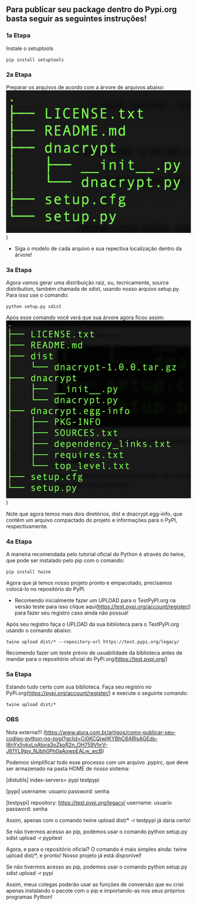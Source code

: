 ## Para publicar seu package dentro do Pypi.org basta seguir as seguintes instruções!

### 1a Etapa

Instale o setuptools

```
pip install setuptools
```

### 2a Etapa 

Preparar os arquivos de acordo com a árvore de arquivos abaixo:
![Files Tree](https://github.com/FortiHub/dnacrypt/blob/main/howtopublishintopypi/screensave.png))

* Siga o modelo de cada arquivo e sua repectiva localização dentro da árvore!


### 3a Etapa

Agora vamos gerar uma distribuição raiz, ou, tecnicamente, source distribution, também chamada de sdist, usando nosso arquivo setup.py.
Para isso use o comando:

```
python setup.py sdist
```

Após esse comando você verá que sua árvore agora ficou assim:
![Files Tree 2](https://github.com/FortiHub/dnacrypt/blob/main/howtopublishintopypi/screensave2.png))

Note que agora temos mais dois diretórios, dist e dnacrypt.egg-info, que contêm um arquivo compactado do projeto e informações para o PyPI, respectivamente.

### 4a Etapa

A maneira recomendada pelo tutorial oficial do Python é através do twine, que pode ser instalado pelo pip com o comando:

```
pip install twine
```

Agora que já temos nosso projeto pronto e empacotado, precisamos colocá-lo no repositório do PyPI. 

* Recomendo inicialmente fazer um UPLOAD para o TestPyPI.org na versão teste para isso clique aqui(https://test.pypi.org/account/register/) para fazer seu registro caso ainda não possua!

Após seu registro faça o UPLOAD da sua biblioteca para o TestPyPi.org usando o comando abaixo:

```
twine upload dist/* --repository-url https://test.pypi.org/legacy/
```

Recomendo fazer um teste prévio de usuabilidade da biblioteca antes de mandar para o repositório oficial do PyPi.org(https://test.pypi.org/)

### 5a Etapa

Estando tudo certo com sua biblioteca. Faça seu registro no PyPi.org(https://pypi.org/account/register/) e execute o seguinte comando:

```
twine upload dist/*
```

### OBS

Nota externa!!! (https://www.alura.com.br/artigos/como-publicar-seu-codigo-python-no-pypi?gclid=Cj0KCQjwjIKYBhC6ARIsAGEds-I6nYx5vkxLoAtora3oZkoR2n_OH759VhrV-J61YL9jpy_NJbh0Ph0aAowpEALw_wcB)

Podemos simplificar todo esse processo com um arquivo .pypirc, que deve ser armazenado na pasta HOME de nosso sistema:

[distutils]
index-servers=
    pypi
    testpypi

[pypi]
username: usuario
password: senha

[testpypi]
repository: https://test.pypi.org/legacy/
username: usuario
password: senha

Assim, apenas com o comando twine upload dist/* -r testpypi já daria certo!

Se não tivermos acesso ao pip, podemos usar o comando python setup.py sdist upload -r pypitest

Agora, e para o repositório oficial? O comando é mais simples ainda: twine upload dist/*, e pronto! Nosso projeto já está disponível!

Se não tivermos acesso ao pip, podemos usar o comando python setup.py sdist upload -r pypi

Assim, meus colegas poderão usar as funções de conversão que eu criei apenas instalando o pacote com o pip e importando-as nos seus próprios programas Python!









